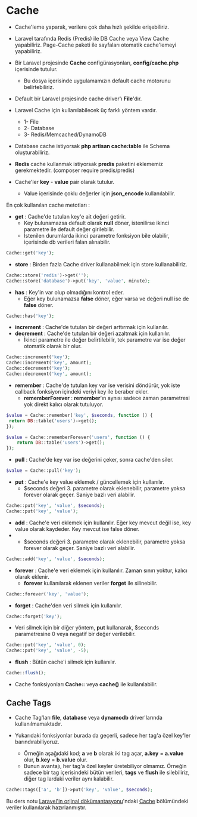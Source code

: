 # Cache

* Cache'leme yaparak, verilere çok daha hızlı şekilde erişebiliriz.

* Laravel tarafında Redis (Predis) ile DB Cache veya View Cache yapabiliriz. Page-Cache paketi ile sayfaları otomatik cache'lemeyi yapabiliriz.

* Bir Laravel projesinde **Cache** configürasyonları, **config/cache.php** içerisinde tutulur.
  * Bu dosya içerisinde uygulamamızın default cache motorunu belirtebiliriz.

* Default bir Laravel projesinde cache driver'ı **File**'dır.

* Laravel Cache için kullanılabilecek üç farklı yöntem vardır.
  * 1- File
  * 2- Database
  * 3- Redis/Memcached/DynamoDB

* Database cache istiyorsak **php artisan cache:table** ile Schema oluşturabiliriz.

* **Redis** cache kullanmak istiyorsak **predis** paketini eklememiz gerekmektedir. (composer require predis/predis)

* Cache'ler **key** - **value** pair olarak tutulur. 
  * Value içerisinde çoklu değerler için **json_encode** kullanılabilir.

En çok kullanılan cache metotları :

* **get** : Cache'de tutulan key'e ait değeri getirir.
  * Key bulunamazsa default olarak **null** döner, istenilirse ikinci parametre ile default değer girilebilir.
  * İstenilen durumlarda ikinci parametre fonksiyon bile olabilir, içerisinde db verileri falan alınabilir.

```php
Cache::get('key');
```

* **store** : Birden fazla Cache driver kullanabilmek için store kullanabiliriz.

```php
Cache::store('redis')->get('');
Cache::store('database')->put('key', 'value', minute);
```

* **has** : Key'in var olup olmadığını kontrol eder.
  * Eğer key bulunamazsa **false** döner, eğer varsa ve değeri null ise de **false** döner.

```php
Cache::has('key');
```

* **increment** : Cache'de tutulan bir değeri arttırmak için kullanılır.
* **decrement** : Cache'de tutulan bir değeri azaltmak için kullanılır.
  * İkinci parametre ile değer belirtilebilir, tek parametre var ise değer otomatik olarak bir olur.

```php
Cache::increment('key');
Cache::increment('key', amount);
Cache::decrement('key');
Cache::decrement('key', amount);
```

* **remember** : Cache'de tutulan key var ise verisini döndürür, yok iste callback fonksiyon içindeki veriyi key ile beraber ekler.
  * **rememberForever** : **remember**'ın aynısı sadece zaman parametresi yok direkt kalıcı olarak tutuluyor.

```php
$value = Cache::remember('key', $seconds, function () {
 return DB::table('users')->get();
});

$value = Cache::rememberForever('users', function () {
    return DB::table('users')->get();
});
```

* **pull** : Cache'de key var ise değerini çeker, sonra cache'den siler.

```php
$value = Cache::pull('key');
```

* **put** : Cache'e key value eklemek / güncellemek için kullanılır.
  * $seconds değeri 3. parametre olarak eklenebilir, parametre yoksa forever olarak geçer. Saniye bazlı veri alabilir.

```php
Cache::put('key', 'value', $seconds);
Cache::put('key', 'value');
```

* **add** : Cache'e veri eklemek için kullanılır. Eğer key mevcut değil ise, key value olarak kaydeder. Key mevcut ise false döner.
*   * $seconds değeri 3. parametre olarak eklenebilir, parametre yoksa forever olarak geçer. Saniye bazlı veri alabilir.

```php
Cache::add('key', 'value', $seconds);
```

* **forever** : Cache'e veri eklemek için kullanılır. Zaman sınırı yoktur, kalıcı olarak eklenir.
  * **forever** kullanılarak eklenen veriler **forget** ile silinebilir.

```php
Cache::forever('key', 'value');
```

* **forget** : Cache'den veri silmek için kullanılır. 

```php
Cache::forget('key');
```

* Veri silmek için bir diğer yöntem, **put** kullanarak, $seconds parametresine 0 veya negatif bir değer verilebilir.

```php
Cache::put('key', 'value', 0);
Cache::put('key', 'value', -5);
```

* **flush** : Bütün cache'i silmek için kullanılır.

```php
Cache::flush();
```

* Cache fonksiyonları **Cache::** veya **cache()** ile kullanılabilir.

## Cache Tags

* Cache Tag'ları **file**, **database** veya **dynamodb** driver'larında kullanılmamaktadır.

* Yukarıdaki fonksiyonlar burada da geçerli, sadece her tag'a özel key'ler barındırabiliyoruz.
  * Örneğin aşağıdaki kod; **a** ve **b** olarak iki tag açar, **a.key** = **a.value** olur, **b.key** = **b.value** olur.
  * Bunun avantajı, her tag'a özel keyler üretebiliyor olmamız. Örneğin sadece bir tag içerisindeki bütün verileri, **tags** ve **flush** ile silebiliriz, diğer tag
  lardaki veriler aynı kalabilir.

```php
Cache::tags(['a', 'b'])->put('key', 'value', $seconds);
```

Bu ders notu [Laravel'in orjinal dökümantasyonu](https://laravel.com/docs/9.x)'ndaki [Cache](https://laravel.com/docs/9.x/cache) bölümündeki
veriler kullanılarak hazırlanmıştır.





















































